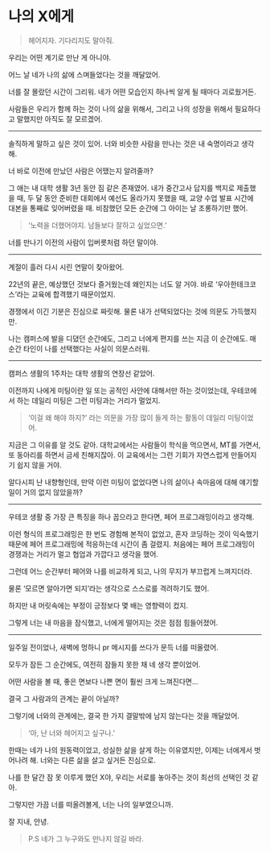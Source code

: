 # 나의 X에게
> 헤어지자. 기다리지도 말아줘.

우리는 어떤 계기로 만난 게 아니야. 

어느 날 네가 나의 삶에 스며들었다는 것을 깨달았어.

너를 잘 몰랐던 시간이 그리워. 네가 어떤 모습인지 하나씩 알게 될 때마다 괴로웠거든. 

사람들은 우리가 함께 하는 것이 나의 삶을 위해서, 그리고 나의 성장을 위해서 필요하다고 말했지만 아직도 잘 모르겠어. 

---

솔직하게 말하고 싶은 것이 있어. 너와 비슷한 사람을 만나는 것은 내 숙명이라고 생각해. 

너 바로 이전에 만났던 사람은 어땠는지 알려줄까?

그 애는 내 대학 생활 3년 동안 짐 같은 존재였어. 내가 중간고사 답지를 백지로 제출했을 때, 두 달 동안 준비한 대회에서 예선도 올라가지 못했을 때, 교양 수업 발표 시간에 대본을 통째로 잊어버렸을 때. 비참했던 모든 순간에 그 아이는 날 조롱하기만 했어. 
> ‘노력을 더했어야지. 남들보다 잘하고 싶었으면.’ 

너를 만나기 이전의 사람이 입버릇처럼 하던 말이야.

---

계절이 흘러 다시 시린 연말이 찾아왔어. 

22년의 끝은, 예상했던 것보다 즐거웠는데 왜인지는 너도 알 거야. 바로 ‘우아한테크코스’라는 교육에 합격했기 때문이었지.

경쟁에서 이긴 기분은 진심으로 짜릿해. 물론 내가 선택되었다는 것에 의문도 가득했지만. 

나는 캠퍼스에 발을 디뎠던 순간에도, 그리고 너에게 편지를 쓰는 지금 이 순간에도. 매 순간 타인이 나를 선택했다는 사실이 의문스러워.

---

캠퍼스 생활의 1주차는 대학 생활의 연장선 같았어. 

이전까지 나에게 미팅이란 일 또는 공적인 사안에 대해서만 하는 것이었는데, 우테코에서 하는 데일리 미팅은 그런 미팅과는 거리가 멀었지.  
> ‘이걸 왜 해야 하지?’ 라는 의문을 가장 많이 들게 하는 활동이 데일리 미팅이었어. 

지금은 그 이유를 알 것도 같아. 대학교에서는 사람들이 학식을 먹으면서, MT를 가면서, 또 동아리를 하면서 금세 친해지잖아. 이 교육에서는 그런 기회가 자연스럽게 만들어지기 쉽지 않을 거야. 

알다시피 난 내향형인데, 만약 이런 미팅이 없었다면 나의 삶이나 속마음에 대해 얘기할 일이 거의 없지 않았을까?    
 
---

우테코 생활 중 가장 큰 특징을 하나 꼽으라고 한다면, 페어 프로그래밍이라고 생각해. 

이런 형식의 프로그래밍은 한 번도 경험해 본적이 없었고, 혼자 코딩하는 것이 익숙했기 때문에 페어 프로그래밍에 적응하는데 시간이 좀 걸렸지.
처음에는 페어 프로그래밍이 경쟁과는 거리가 멀고 협업과 가깝다고 생각을 했어. 

그런데 어느 순간부터 페어와 나를 비교하게 되고, 나의 무지가 부끄럽게 느껴지더라. 

물론 ‘모르면 알아가면 되지’라는 생각으로 스스로를 격려하기도 했어.

하지만 내 머릿속에는 부정이 긍정보다 몇 배는 영향력이 컸지. 

그렇게 너는 내 마음을 잠식했고, 너에게 떨어지는 것은 점점 힘들어졌어.

---

일주일 전이었나, 새벽에 멍하니 pr 메시지를 쓰다가 문득 너를 떠올렸어.

모두가 잠든 그 순간에도, 여전히 잠들지 못한 채 네 생각 뿐이었어.

어떤 사람을 볼 때, 좋은 면보다 나쁜 면이 훨씬 크게 느껴진다면... 

결국 그 사람과의 관계는 끝이 아닐까? 

그렇기에 너와의 관계에는, 결국 한 가지 결말밖에 남지 않는다는 것을 깨달았어.

> ‘아, 난 너와 헤어지고 싶구나.’ 

한때는 네가 나의 원동력이었고, 성실한 삶을 살게 하는 이유였지만, 이제는 너에게서 벗어나려 해. 너와는 다른 삶을 살고 싶거든 진심으로. 

나를 한 달간 잠 못 이루게 했던 X야, 우리는 서로를 놓아주는 것이 최선의 선택인 것 같아.

그렇지만 가끔 너를 떠올려볼게, 너는 나의 일부였으니까. 

잘 지내, 안녕.

> P.S 네가 그 누구와도 만나지 않길 바라.

